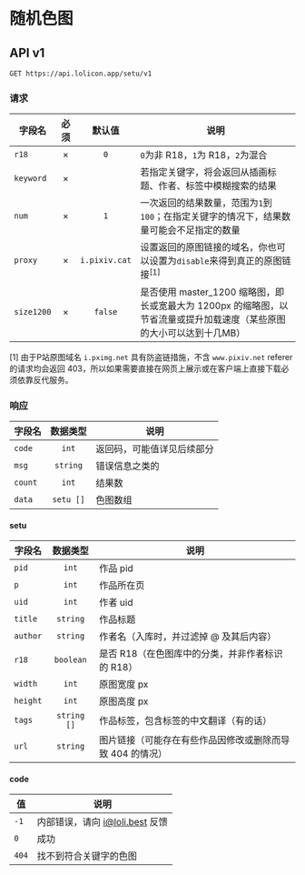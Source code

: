 # 随机色图

## API v1

```http
GET https://api.lolicon.app/setu/v1
```

### 请求

| 字段名     | 必须  |    默认值     | 说明                                                                                                                  |
| ---------- | :---: | :-----------: | --------------------------------------------------------------------------------------------------------------------- |
| `r18`      |   ×   |      `0`      | `0`为非 R18，`1`为 R18，`2`为混合                                                                                     |
| `keyword`  |   ×   |               | 若指定关键字，将会返回从插画标题、作者、标签中模糊搜索的结果                                                          |
| `num`      |   ×   |      `1`      | 一次返回的结果数量，范围为`1`到`100`；在指定关键字的情况下，结果数量可能会不足指定的数量                              |
| `proxy`    |   ×   | `i.pixiv.cat` | 设置返回的原图链接的域名，你也可以设置为`disable`来得到真正的原图链接<span class="expm"><sup>[1]</sup></span>         |
| `size1200` |   ×   |    `false`    | 是否使用 master_1200 缩略图，即长或宽最大为 1200px 的缩略图，以节省流量或提升加载速度（某些原图的大小可以达到十几MB） |

<span class="expm">[1]</span> 由于P站原图域名 `i.pximg.net` 具有防盗链措施，不含 `www.pixiv.net` referer 的请求均会返回 403，所以如果需要直接在网页上展示或在客户端上直接下载必须依靠反代服务。

### 响应

| 字段名  | 数据类型  | 说明                       |
| ------- | :-------: | -------------------------- |
| `code`  |   `int`   | 返回码，可能值详见后续部分 |
| `msg`   | `string`  | 错误信息之类的             |
| `count` |   `int`   | 结果数                     |
| `data`  | `setu []` | 色图数组                   |

#### setu

| 字段名   |  数据类型   | 说明                                                      |
| -------- | :---------: | --------------------------------------------------------- |
| `pid`    |    `int`    | 作品 pid                                                  |
| `p`      |    `int`    | 作品所在页                                                |
| `uid`    |    `int`    | 作者 uid                                                  |
| `title`  |  `string`   | 作品标题                                                  |
| `author` |  `string`   | 作者名（入库时，并过滤掉 @ 及其后内容）                   |
| `r18`    |  `boolean`  | 是否 R18（在色图库中的分类，并非作者标识的 R18）          |
| `width`  |    `int`    | 原图宽度 px                                               |
| `height` |    `int`    | 原图高度 px                                               |
| `tags`   | `string []` | 作品标签，包含标签的中文翻译（有的话）                    |
| `url`    |  `string`   | 图片链接（可能存在有些作品因修改或删除而导致 404 的情况） |

#### code

| 值    | 说明                            |
| ----- | ------------------------------- |
| `-1`  | 内部错误，请向 i@loli.best 反馈 |
| `0`   | 成功                            |
| `404` | 找不到符合关键字的色图          |
